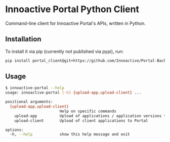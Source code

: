# Innoactive Portal Python Client

Command-line client for Innoactive Portal's APIs, written in Python.

## Installation

To install it via pip (currently not published via pypi), run:

```sh
pip install portal_client@git+https://github.com/Innoactive/Portal-Backend-Python-Client.git@1.0.0
```

## Usage

```bash
$ innoactive-portal --help
usage: innoactive-portal [-h] {upload-app,upload-client} ...

positional arguments:
  {upload-app,upload-client}
                        Help on specific commands
    upload-app          Upload of applications / application versions to Portal
    upload-client       Upload of client applications to Portal

options:
  -h, --help            show this help message and exit
```
